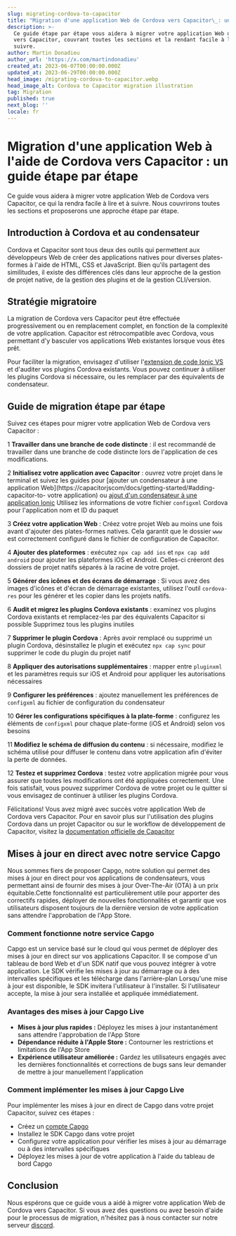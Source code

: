 ```yaml
---
slug: migrating-cordova-to-capacitor
title: "Migration d'une application Web de Cordova vers Capacitor\_: un guide étape par étape"
description: >-
  Ce guide étape par étape vous aidera à migrer votre application Web de Cordova
  vers Capacitor, couvrant toutes les sections et la rendant facile à lire et à
  suivre.
author: Martin Donadieu
author_url: 'https://x.com/martindonadieu'
created_at: 2023-06-07T00:00:00.000Z
updated_at: 2023-06-29T00:00:00.000Z
head_image: /migrating-cordova-to-capacitor.webp
head_image_alt: Cordova to Capacitor migration illustration
tag: Migration
published: true
next_blog: ''
locale: fr
---
```


# Migration d'une application Web à l'aide de Cordova vers Capacitor : un guide étape par étape

Ce guide vous aidera à migrer votre application Web de Cordova vers Capacitor, ce qui la rendra facile à lire et à suivre. Nous couvrirons toutes les sections et proposerons une approche étape par étape.

## Introduction à Cordova et au condensateur

Cordova et Capacitor sont tous deux des outils qui permettent aux développeurs Web de créer des applications natives pour diverses plates-formes à l'aide de HTML, CSS et JavaScript. Bien qu'ils partagent des similitudes, il existe des différences clés dans leur approche de la gestion de projet native, de la gestion des plugins et de la gestion CLI/version.

## Stratégie migratoire

La migration de Cordova vers Capacitor peut être effectuée progressivement ou en remplacement complet, en fonction de la complexité de votre application. Capacitor est rétrocompatible avec Cordova, vous permettant d'y basculer vos applications Web existantes lorsque vous êtes prêt.

Pour faciliter la migration, envisagez d'utiliser l'[extension de code Ionic VS](https://marketplacevisualstudiocom/items/?itemName=ionicionic) et d'auditer vos plugins Cordova existants. Vous pouvez continuer à utiliser les plugins Cordova si nécessaire, ou les remplacer par des équivalents de condensateur.

## Guide de migration étape par étape

Suivez ces étapes pour migrer votre application Web de Cordova vers Capacitor :

1 **Travailler dans une branche de code distincte** : il est recommandé de travailler dans une branche de code distincte lors de l'application de ces modifications.

2 **Initialisez votre application avec Capacitor** : ouvrez votre projet dans le terminal et suivez les guides pour [ajouter un condensateur à une application Web](https://capacitorjscom/docs/getting-started/#adding-capacitor-to- votre application) ou [ajout d'un condensateur à une application Ionic](https://capacitorjscom/docs/getting-started/with-ionic/#existing-ionic-project) Utilisez les informations de votre fichier `configxml` Cordova pour l'application nom et ID du paquet

3 **Créez votre application Web** : Créez votre projet Web au moins une fois avant d'ajouter des plates-formes natives. Cela garantit que le dossier `www` est correctement configuré dans le fichier de configuration de Capacitor.

4 **Ajouter des plateformes** : exécutez `npx cap add ios` et `npx cap add android` pour ajouter les plateformes iOS et Android. Celles-ci créeront des dossiers de projet natifs séparés à la racine de votre projet.

5 **Générer des icônes et des écrans de démarrage** : Si vous avez des images d'icônes et d'écran de démarrage existantes, utilisez l'outil `cordova-res` pour les générer et les copier dans les projets natifs.

6 **Audit et migrez les plugins Cordova existants** : examinez vos plugins Cordova existants et remplacez-les par des équivalents Capacitor si possible Supprimez tous les plugins inutiles

7 **Supprimer le plugin Cordova** : Après avoir remplacé ou supprimé un plugin Cordova, désinstallez le plugin et exécutez `npx cap sync` pour supprimer le code du plugin du projet natif

8 **Appliquer des autorisations supplémentaires** : mapper entre `pluginxml` et les paramètres requis sur iOS et Android pour appliquer les autorisations nécessaires

9 **Configurer les préférences** : ajoutez manuellement les préférences de `configxml` au fichier de configuration du condensateur

10 **Gérer les configurations spécifiques à la plate-forme** : configurez les éléments de `configxml` pour chaque plate-forme (iOS et Android) selon vos besoins

11 **Modifiez le schéma de diffusion du contenu** : si nécessaire, modifiez le schéma utilisé pour diffuser le contenu dans votre application afin d'éviter la perte de données.

12 **Testez et supprimez Cordova** : testez votre application migrée pour vous assurer que toutes les modifications ont été appliquées correctement. Une fois satisfait, vous pouvez supprimer Cordova de votre projet ou le quitter si vous envisagez de continuer à utiliser les plugins Cordova.

Félicitations! Vous avez migré avec succès votre application Web de Cordova vers Capacitor. Pour en savoir plus sur l'utilisation des plugins Cordova dans un projet Capacitor ou sur le workflow de développement de Capacitor, visitez la [documentation officielle de Capacitor](https://capacitorjscom/docs/)

## Mises à jour en direct avec notre service Capgo

Nous sommes fiers de proposer Capgo, notre solution qui permet des mises à jour en direct pour vos applications de condensateurs, vous permettant ainsi de fournir des mises à jour Over-The-Air (OTA) à un prix équitable.Cette fonctionnalité est particulièrement utile pour apporter des correctifs rapides, déployer de nouvelles fonctionnalités et garantir que vos utilisateurs disposent toujours de la dernière version de votre application sans attendre l'approbation de l'App Store.

### Comment fonctionne notre service Capgo

Capgo est un service basé sur le cloud qui vous permet de déployer des mises à jour en direct sur vos applications Capacitor. Il se compose d'un tableau de bord Web et d'un SDK natif que vous pouvez intégrer à votre application. Le SDK vérifie les mises à jour au démarrage ou à des intervalles spécifiques et les télécharge dans l'arrière-plan Lorsqu'une mise à jour est disponible, le SDK invitera l'utilisateur à l'installer. Si l'utilisateur accepte, la mise à jour sera installée et appliquée immédiatement.

### Avantages des mises à jour Capgo Live

- **Mises à jour plus rapides :** Déployez les mises à jour instantanément sans attendre l'approbation de l'App Store
- **Dépendance réduite à l'Apple Store :** Contourner les restrictions et limitations de l'App Store
- **Expérience utilisateur améliorée :** Gardez les utilisateurs engagés avec les dernières fonctionnalités et corrections de bugs sans leur demander de mettre à jour manuellement l'application


### Comment implémenter les mises à jour Capgo Live

Pour implémenter les mises à jour en direct de Capgo dans votre projet Capacitor, suivez ces étapes :
- Créez un [compte Capgo](https://webcapgoapp/)
- Installez le SDK Capgo dans votre projet
- Configurez votre application pour vérifier les mises à jour au démarrage ou à des intervalles spécifiques
- Déployez les mises à jour de votre application à l'aide du tableau de bord Capgo

## Conclusion

Nous espérons que ce guide vous a aidé à migrer votre application Web de Cordova vers Capacitor. Si vous avez des questions ou avez besoin d'aide pour le processus de migration, n'hésitez pas à nous contacter sur notre serveur [discord](https://discordgg/VnYRvBfgA6).